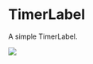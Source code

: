 # TimerLabel
A simple TimerLabel.

![](http://ww4.sinaimg.cn/bmiddle/6afe195bgw1eom53tsz1ij20hs0qoq3e.jpg)
